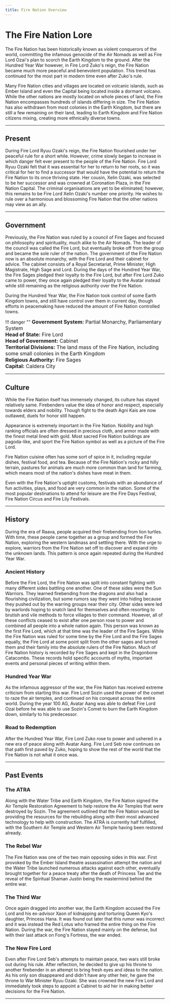 ```yaml
---
title: Fire Nation Overview
---
```


# The Fire Nation Lore

The Fire Nation has been historically known as violent conquerors of the world, committing the infamous genocide of the Air Nomads as well as Fire Lord Ozai's plan to scorch the Earth Kingdom to the ground. After the Hundred Year War however, in Fire Lord Zuko's reign, the Fire Nation became much more peaceful and benevolent population. This trend has continued for the most part in modern time even after Zuko's rule.

Many Fire Nation cities and villages are located on volcanic islands, such as Ember Island and even the Capital being located inside a dormant volcano. While the other nations are mostly located on whole pieces of land, the Fire Nation encompasses hundreds of islands differing in size. The Fire Nation has also withdrawn from most colonies in the Earth Kingdom, but there are still a few remaining on their land, leading to Earth Kingdom and Fire Nation citizens mixing, creating more ethnically diverse towns.
* * *

## Present

During Fire Lord Ryuu Ozaki's reign, the Fire Nation flourished under her peaceful rule for a short while. However, crime slowly began to increase in which danger felt ever present to the people of the Fire Nation. Fire Lord Ryuu Ozaki felt that it was essential for her to return to her roots, so it was critical for her to find a successor that would have the potential to return the Fire Nation to its once thriving state. Her cousin, Xelin Ozaki, was selected to be her successor and was crowned at Coronation Plaza, in the Fire Nation Capital. The criminal organisations are yet to be eliminated; however, this remains to be Fire Lord Xelin Ozaki's number one priority. He wishes to rule over a harmonious and blossoming Fire Nation that the other nations may view as an ally.
* * *

## Government

Previously, the Fire Nation was ruled by a council of Fire Sages and focused on philosophy and spirituality, much alike to the Air Nomads. The leader of the council was called the Fire Lord, but eventually broke off from the group and became the sole ruler of the nation. The government of the Fire Nation now is an absolute monarchy, with the Fire Lord and their cabinet for advice. The cabinet consists of a Royal Secretariat, Prime Minister, High Magistrate, High Sage and Lord. During the days of the Hundred Year War, the Fire Sages pledged their loyalty to the Fire Lord, but after Fire Lord Zuko came to power, they once again pledged their loyalty to the Avatar instead while still remaining as the religious authority over the Fire Nation.

During the Hundred Year War, the Fire Nation took control of some Earth Kingdom towns, and still have control over them in current day, though efforts in peacemaking have reduced the amount of Fire Nation controlled towns.

<!-- The 'danger' type below is only for aesthetic purposes, it makes the red border colour. -->
!!! danger "" 
    <font size=3>**Government System:**
    Partial Monarchy, Parliamentary System<br>
    **Head of State:**
    Fire Lord<br>
    **Head of Government:**
    Cabinet<br>
    **Territorial Divisions:**
    The land mass of the Fire Nation, including some small colonies in the Earth Kingdom<br>
    **Religious Authority:**
    Fire Sages<br>
    **Capital:**
    Caldera City<br></font>
* * *

## Culture

While the Fire Nation itself has immensely changed, its culture has stayed relatively same. Firebenders value the idea of honor and respect, especially towards elders and nobility. Though fight to the death Agni Kais are now outlawed, duels for honor still happen.

Appearance is extremely important in the Fire Nation. Nobility and high ranking officials are often dressed in precious cloth, and armor made with the finest metal lined with gold. Most sacred Fire Nation buildings are pagoda-like, and sport the Fire Nation symbol as well as a picture of the Fire Lord.

Fire Nation cuisine often has some sort of spice in it, including regular dishes, festival food, and tea. Because of the Fire Nation's rocky and hilly terrain, pastures for animals are much more common than land for farming, which means most of the nation's dishes have meat in them.

Even with the Fire Nation's uptight customs, festivals with an abundance of fun activities, plays, and food are very common in the nation. Some of the most popular destinations to attend for leisure are the Fire Days Festival, Fire Nation Circus and Fire Lily Festivals.
* * *

## History

During the era of Raava, people acquired their firebending from lion turtles. With time, these people came together as a group and formed the Fire Nation, exploring the western landmass and settling there. With the urge to explore, warriors from the Fire Nation set off to discover and expand into the unknown lands. This pattern is once again repeated during the Hundred Year War.

### Ancient History

Before the Fire Lord, the Fire Nation was split into constant fighting with many different sides battling one another. One of these sides were the Sun Warriors. They learned firebending from the dragons and also had a flourishing civilization, but some rumors say they went into hiding because they pushed out by the warring groups near their city. Other sides were led by warlords hoping to snatch land for themselves and often resorting to brutish and vile methods to force villages to their command. However, all of these conflicts ceased to exist after one person rose to power and combined all people into a whole nation again. This person was known as the first Fire Lord, which at that time was the leader of the Fire Sages. While the Fire Nation was ruled for some time by the Fire Lord and the Fire Sages equally, the Fire Lord at some point split from the other sages and turned them and their family into the absolute rulers of the Fire Nation.
Much of Fire Nation history is recorded by Fire Sages and kept in the Dragonbone Catacombs. These records hold specific accounts of myths, important events and personal pieces of writing within them.

### Hundred Year War

As the infamous aggressor of the war, the Fire Nation has received extreme criticism from starting this war. Fire Lord Sozin used the power of the comet to raze the air temples, and continued on his conquest across the entire world. During the year 100 AG, Avatar Aang was able to defeat Fire Lord Ozai before he was able to use Sozin's Comet to burn the Earth Kingdom down, similarly to his predecessor.

### Road to Redemption

After the Hundred Year War, Fire Lord Zuko rose to power and ushered in a new era of peace along with Avatar Aang. Fire Lord Seb now continues on that path first paved by Zuko, hoping to show the rest of the world that the Fire Nation is not what it once was.
* * *

## Past Events

### The ATRA

Along with the Water Tribe and Earth Kingdom, the Fire Nation signed the Air Temple Restoration Agreement to help restore the Air Temples that were destroyed by Sozin. The agreement outlined that the Fire Nation would be providing the resources for the rebuilding along with their most advanced technology to help with construction. The ATRA is currently half fulfilled, with the Southern Air Temple and Western Air Temple having been restored already.

### The Rebel War

The Fire Nation was one of the two main opposing sides in this war. First provoked by the Ember Island theatre assassination attempt the nation and the Water Tribe launched numerous attacks against each other, eventually brought together for a peace treaty after the death of Princess Tae and the reveal of the Spiritual Shaman Justin being the mastermind behind the entire war.

### The Third War

Once again dragged into another war, the Earth Kingdom accused the Fire Lord and his ex-advisor Xaon of kidnapping and torturing Queen Kyo's daughter, Princess Hana. It was found out later that this rumor was incorrect and it was instead the Red Lotus who framed the entire thing on the Fire Nation. During the war, the Fire Nation stayed mainly on the defense, but with their last attack on Fong's Fortress, the war ended.

### The New Fire Lord

Even after Fire Lord Seb's attempts to maintain peace, two wars still broke out during his rule. After reflection, he decided to give up his throne to another firebender in an attempt to bring fresh eyes and ideas to the nation. As his only son disappeared and didn't have any other heir, he gave the throne to War Minister Ryuu Ozaki. She was crowned the new Fire Lord and immediately took steps to appoint a Cabinet to aid her in making better decisions for the Fire Nation.
* * *